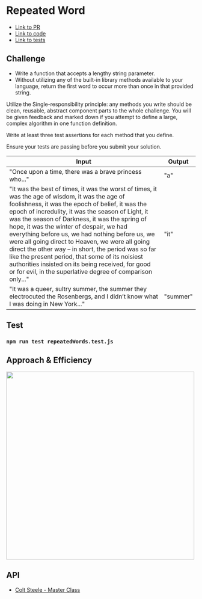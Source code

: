 # Repeated Word

- [Link to PR](https://github.com/LydiaMT/data-structures-and-algorithms/pull/41)
- [Link to code](https://github.com/LydiaMT/data-structures-and-algorithms/blob/main/javascript/code-challenges/repeatedWord/repeated-word.js)
- [Link to tests](https://github.com/LydiaMT/data-structures-and-algorithms/blob/main/javascript/code-challenges/repeatedWord/__test__/repeated-word.test.js)

## Challenge

- Write a function that accepts a lengthy string parameter.
- Without utilizing any of the built-in library methods available to your language, return the first word to occur more than once in that provided string.

Utilize the Single-responsibility principle: any methods you write should be clean, reusable, abstract component parts to the whole challenge. You will be given feedback and marked down if you attempt to define a large, complex algorithm in one function definition.

Write at least three test assertions for each method that you define.

Ensure your tests are passing before you submit your solution.

Input | Output
-----|-----
"Once upon a time, there was a brave princess who..." | "a"
"It was the best of times, it was the worst of times, it was the age of wisdom, it was the age of foolishness, it was the epoch of belief, it was the epoch of incredulity, it was the season of Light, it was the season of Darkness, it was the spring of hope, it was the winter of despair, we had everything before us, we had nothing before us, we were all going direct to Heaven, we were all going direct the other way – in short, the period was so far like the present period, that some of its noisiest authorities insisted on its being received, for good or for evil, in the superlative degree of comparison only..." | "it"
"It was a queer, sultry summer, the summer they electrocuted the Rosenbergs, and I didn’t know what I was doing in New York..." | "summer"

## Test

### `npm run test repeatedWords.test.js`

## Approach & Efficiency

<img src="img/repeated-word.jpeg" width ="500">

## API
- [Colt Steele - Master Class](https://www.udemy.com/share/101XY2BUQedlZVRXQ=/)